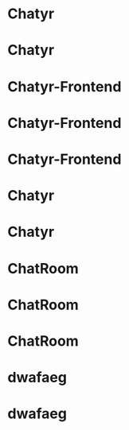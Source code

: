 # Chatyr
# Chatyr
# Chatyr-Frontend
# Chatyr-Frontend
# Chatyr-Frontend
# Chatyr
# Chatyr
# ChatRoom
# ChatRoom
# ChatRoom
# dwafaeg
# dwafaeg
